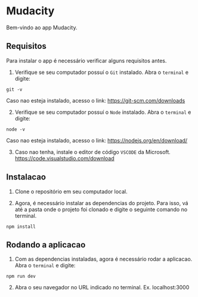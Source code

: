 # Mudacity

Bem-vindo ao app Mudacity.

## Requisitos

Para instalar o app é necessário verificar alguns requisitos antes.

01. Verifique se seu computador possuí o `Git` instalado.
Abra o `terminal` e digite:
```
git -v
```

Caso nao esteja instalado, acesso o link: https://git-scm.com/downloads

02. Verifique se seu computador possuí o `Node` instalado.
Abra o `terminal` e digite:
```
node -v
```

Caso nao esteja instalado, acesso o link: https://nodejs.org/en/download/

03. Caso nao tenha, instale o editor de código `VSCODE` da Microsoft. https://code.visualstudio.com/download


## Instalacao

01. Clone o repositório em seu computador local.

02. Agora, é necessário instalar as dependencias do projeto. Para isso, vá até a pasta onde o projeto foi clonado e digite o seguinte comando no terminal.
```
npm install
```

## Rodando a aplicacao

01. Com as dependencias instaladas, agora é necessário rodar a aplicacao.
Abra o `terminal` e digite:
```
npm run dev
```

02. Abra o seu navegador no URL indicado no terminal. Ex. localhost:3000